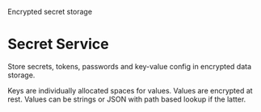 Encrypted secret storage

# Secret Service

Store secrets, tokens, passwords and key-value config in encrypted data storage. 

Keys are individually allocated spaces for values. Values are encrypted at rest. 
Values can be strings or JSON with path based lookup if the latter.
